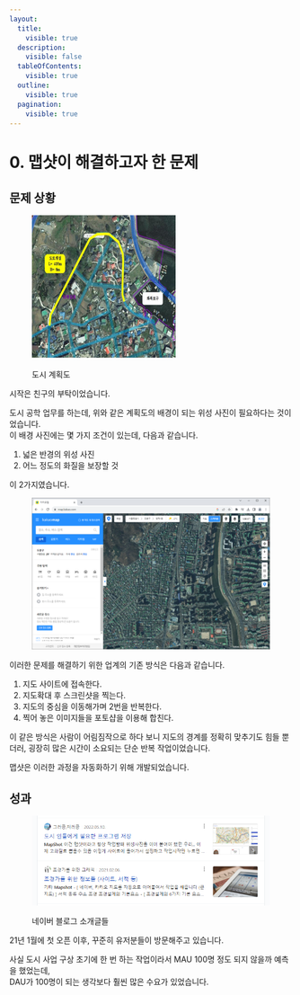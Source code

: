 ```yaml
---
layout:
  title:
    visible: true
  description:
    visible: false
  tableOfContents:
    visible: true
  outline:
    visible: true
  pagination:
    visible: true
---
```


# 0. 맵샷이 해결하고자 한 문제

## 문제 상황

<figure><img src="../.gitbook/assets/image (1) (1).png" alt=""><figcaption><p>도시 계획도</p></figcaption></figure>

&#x20;시작은 친구의 부탁이었습니다.

도시 공학 업무를 하는데, 위와 같은 계획도의 배경이 되는 위성 사진이 필요하다는 것이었습니다.\
이 배경 사진에는 몇 가지 조건이 있는데, 다음과 같습니다.

1. 넓은 반경의 위성 사진
2. 어느 정도의 화질을 보장할 것

이 2가지였습니다.

<figure><img src="../.gitbook/assets/image (2).png" alt=""><figcaption></figcaption></figure>

이러한 문제를 해결하기 위한 업계의 기존 방식은 다음과 같습니다.

1. 지도 사이트에 접속한다.
2. 지도확대 후 스크린샷을 찍는다.
3. 지도의 중심을 이동해가며 2번을 반복한다.
4. 찍어 놓은 이미지들을 포토샵을 이용해 합친다.

이 같은 방식은 사람이 어림짐작으로 하다 보니 지도의 경계를 정확히 맞추기도 힘들 뿐더러, 굉장히 많은 시간이 소요되는 단순 반복 작업이었습니다.

맵샷은 이러한 과정을 자동화하기 위해 개발되었습니다.

## 성과

<figure><img src="../.gitbook/assets/image (3).png" alt=""><figcaption><p>네이버 블로그 소개글들</p></figcaption></figure>

21년 1월에 첫 오픈 이후, 꾸준히 유저분들이 방문해주고 있습니다.

사실 도시 사업 구상 초기에 한 번 하는 작업이라서 MAU 100명 정도 되지 않을까 예측을 했었는데,\
DAU가 100명이 되는 생각보다 훨씬 많은 수요가 있었습니다.
